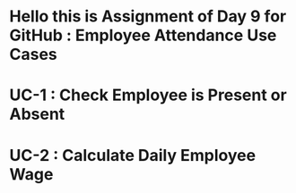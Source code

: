 # Hello this is Assignment of Day 9 for GitHub : Employee Attendance Use Cases 

# UC-1 : Check Employee is Present or Absent

# UC-2 : Calculate Daily Employee Wage